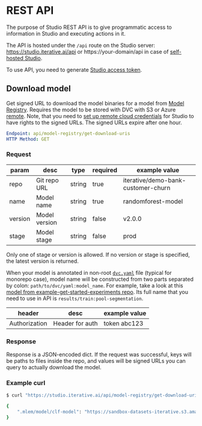 # REST API

The purpose of Studio REST API is to give programmatic access to information in
Studio and executing actions in it.

The API is hosted under the `/api` route on the Studio server:
https://studio.iterative.ai/api or https://your-domain/api in case of
[self-hosted Studio](/doc/studio/self-hosting/installation).

To use API, you need to generate
[Studio access token](/doc/studio/user-guide/account-management#studio-access-token).

## Download model

Get signed URL to download the model binaries for a model from [Model Registry].
Requires the model to be stored with DVC with S3 or Azure [remote]. Note, that
you need to
[set up remote cloud credentials](/doc/studio/user-guide/account-management#cloud-credentials)
for Studio to have rights to the signed URLs. The signed URLs expire after one
hour.

```yaml
Endpoint: api/model-registry/get-download-uris
HTTP Method: GET
```

### Request

| param   | desc          | type   | required | example value                      |
| ------- | ------------- | ------ | -------- | ---------------------------------- |
| repo    | Git repo URL  | string | true     | iterative/demo-bank-customer-churn |
| name    | Model name    | string | true     | randomforest-model                 |
| version | Model version | string | false    | v2.0.0                             |
| stage   | Model stage   | string | false    | prod                               |

Only one of stage or version is allowed. If no version or stage is specified,
the latest version is returned.

When your model is annotated in non-root [`dvc.yaml`] file (typical for monorepo
case), model name will be constructed from two parts separated by colon:
`path/to/dvc/yaml:model_name`. For example, take a look at this
[model from example-get-started-experiments repo](https://studio.iterative.ai/user/aguschin/models/VtQdva13kMSPsN_N8004aQ==/pool-segmentation/v1.0.1).
Its full name that you need to use in API is `results/train:pool-segmentation`.

| header        | desc            | example value |
| ------------- | --------------- | ------------- |
| Authorization | Header for auth | token abc123  |

### Response

Response is a JSON-encoded dict. If the request was successful, keys will be
paths to files inside the repo, and values will be signed URLs you can query to
actually download the model.

### Example curl

```sh
$ curl "https://studio.iterative.ai/api/model-registry/get-download-uris?repo=git@github.com:iterative/demo-bank-customer-churn.git&name=randomforest-model&version=v2.0.0" --header "Authorization:token <TOKEN>"

{
    ".mlem/model/clf-model": "https://sandbox-datasets-iterative.s3.amazonaws.com/bank-customer-churn/86/bd02376ac675568ba2fac566169ef9?X-Amz-Algorithm=AWS4-HMAC-SHA256&X-Amz-Credential=AKIAU7UXIWDIQFPCO76Q%2F20230706%2Fus-east-1%2Fs3%2Faws4_request&X-Amz-Date=20230706T134619Z&X-Amz-Expires=3600&X-Amz-SignedHeaders=host&X-Amz-Signature=6807259ddd1f4448ed1e3c5d4503039884f7779381ee556175096b0a884ba1a6"
}
```

[model registry]: /doc/studio/user-guide/model-registry/what-is-a-model-registry
[remote]: /doc/user-guide/data-management/remote-storage
[`dvc.yaml`]: /doc/user-guide/project-structure/dvcyaml-files
